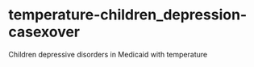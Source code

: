 # temperature-children_depression-casexover
Children depressive disorders in Medicaid with temperature

